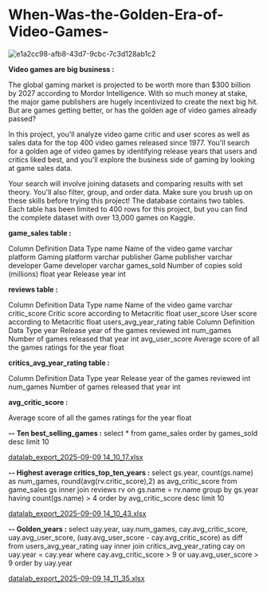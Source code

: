 # When-Was-the-Golden-Era-of-Video-Games-

![e1a2cc98-afb8-43d7-9cbc-7c3d128ab1c2](https://github.com/user-attachments/assets/a4258af5-2eca-41e7-bdbe-8cd644bcd6d4)


**Video games are big business :**

The global gaming market is projected to be worth more than $300 billion by 2027 according to Mordor Intelligence. With so much money at stake, the major game publishers are hugely incentivized to create the next big hit. But are games getting better, or has the golden age of video games already passed?

In this project, you'll analyze video game critic and user scores as well as sales data for the top 400 video games released since 1977. You'll search for a golden age of video games by identifying release years that users and critics liked best, and you'll explore the business side of gaming by looking at game sales data.

Your search will involve joining datasets and comparing results with set theory. You'll also filter, group, and order data. Make sure you brush up on these skills before trying this project! The database contains two tables. Each table has been limited to 400 rows for this project, but you can find the complete dataset with over 13,000 games on Kaggle.


**game_sales table :**

Column	Definition	Data Type
name	Name of the video game	varchar
platform	Gaming platform	varchar
publisher	Game publisher	varchar
developer	Game developer	varchar
games_sold	Number of copies sold (millions)	float
year	Release year	int

**reviews table :**

Column	Definition	Data Type
name	Name of the video game	varchar
critic_score	Critic score according to Metacritic	float
user_score	User score according to Metacritic	float
users_avg_year_rating table
Column	Definition	Data Type
year	Release year of the games reviewed	int
num_games	Number of games released that year	int
avg_user_score	Average score of all the games ratings for the year	float

**critics_avg_year_rating table :**

Column	Definition	Data Type
year	Release year of the games reviewed	int
num_games	Number of games released that year	int

**avg_critic_score :**

Average score of all the games ratings for the year	float


**-- Ten best_selling_games :**
select *
from game_sales 
order by games_sold desc
limit 10

[datalab_export_2025-09-09 14_10_17.xlsx](https://github.com/user-attachments/files/22230024/datalab_export_2025-09-09.14_10_17.xlsx)


**-- Highest average critics_top_ten_years :**
select 
    gs.year, 
    count(gs.name) as num_games, 
    round(avg(rv.critic_score),2) as avg_critic_score
from game_sales gs
inner join reviews rv
    on gs.name = rv.name
group by gs.year
having count(gs.name) > 4
order by avg_critic_score desc
limit 10

[datalab_export_2025-09-09 14_10_43.xlsx](https://github.com/user-attachments/files/22230041/datalab_export_2025-09-09.14_10_43.xlsx)


**-- Golden_years :**
select 
	uay.year, 
	uay.num_games, 
	cay.avg_critic_score, 
	uay.avg_user_score, 
	(uay.avg_user_score - cay.avg_critic_score) as diff
from users_avg_year_rating uay 
	inner join critics_avg_year_rating cay
	on uay.year = cay.year
	where cay.avg_critic_score > 9 or uay.avg_user_score > 9
order by uay.year

[datalab_export_2025-09-09 14_11_35.xlsx](https://github.com/user-attachments/files/22230050/datalab_export_2025-09-09.14_11_35.xlsx)
